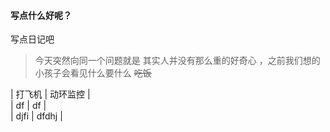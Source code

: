 #### 写点什么好呢？
写点日记吧  
> 今天突然向同一个问题就是
其实人并没有那么重的好奇心 ，之前我们想的小孩子会看见什么要什么 
~~吃饭~~  

| 打飞机 | 动环监控 |  
| df | df |  
| djfi | dfdhj |  
